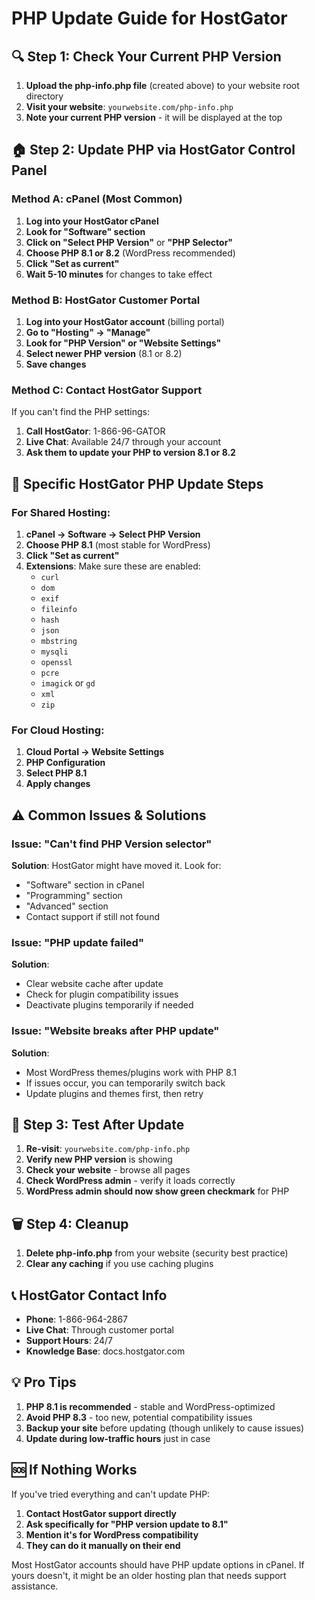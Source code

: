 # PHP Update Guide for HostGator

## 🔍 Step 1: Check Your Current PHP Version

1. **Upload the php-info.php file** (created above) to your website root directory
2. **Visit your website**: `yourwebsite.com/php-info.php`
3. **Note your current PHP version** - it will be displayed at the top

## 🏠 Step 2: Update PHP via HostGator Control Panel

### Method A: cPanel (Most Common)
1. **Log into your HostGator cPanel**
2. **Look for "Software" section**
3. **Click on "Select PHP Version"** or **"PHP Selector"**
4. **Choose PHP 8.1 or 8.2** (WordPress recommended)
5. **Click "Set as current"**
6. **Wait 5-10 minutes** for changes to take effect

### Method B: HostGator Customer Portal
1. **Log into your HostGator account** (billing portal)
2. **Go to "Hosting" → "Manage"**
3. **Look for "PHP Version" or "Website Settings"**
4. **Select newer PHP version** (8.1 or 8.2)
5. **Save changes**

### Method C: Contact HostGator Support
If you can't find the PHP settings:
1. **Call HostGator**: 1-866-96-GATOR
2. **Live Chat**: Available 24/7 through your account
3. **Ask them to update your PHP to version 8.1 or 8.2**

## 🎯 Specific HostGator PHP Update Steps

### For Shared Hosting:
1. **cPanel → Software → Select PHP Version**
2. **Choose PHP 8.1** (most stable for WordPress)
3. **Click "Set as current"**
4. **Extensions**: Make sure these are enabled:
   - `curl`
   - `dom` 
   - `exif`
   - `fileinfo`
   - `hash`
   - `json`
   - `mbstring`
   - `mysqli`
   - `openssl`
   - `pcre`
   - `imagick` or `gd`
   - `xml`
   - `zip`

### For Cloud Hosting:
1. **Cloud Portal → Website Settings**
2. **PHP Configuration**
3. **Select PHP 8.1**
4. **Apply changes**

## ⚠️ Common Issues & Solutions

### Issue: "Can't find PHP Version selector"
**Solution**: HostGator might have moved it. Look for:
- "Software" section in cPanel
- "Programming" section
- "Advanced" section
- Contact support if still not found

### Issue: "PHP update failed"
**Solution**: 
- Clear website cache after update
- Check for plugin compatibility issues
- Deactivate plugins temporarily if needed

### Issue: "Website breaks after PHP update"
**Solution**:
- Most WordPress themes/plugins work with PHP 8.1
- If issues occur, you can temporarily switch back
- Update plugins and themes first, then retry

## 🧪 Step 3: Test After Update

1. **Re-visit**: `yourwebsite.com/php-info.php`
2. **Verify new PHP version** is showing
3. **Check your website** - browse all pages
4. **Check WordPress admin** - verify it loads correctly
5. **WordPress admin should now show green checkmark** for PHP

## 🗑️ Step 4: Cleanup

1. **Delete php-info.php** from your website (security best practice)
2. **Clear any caching** if you use caching plugins

## 📞 HostGator Contact Info

- **Phone**: 1-866-964-2867
- **Live Chat**: Through customer portal
- **Support Hours**: 24/7
- **Knowledge Base**: docs.hostgator.com

## 💡 Pro Tips

1. **PHP 8.1 is recommended** - stable and WordPress-optimized
2. **Avoid PHP 8.3** - too new, potential compatibility issues
3. **Backup your site** before updating (though unlikely to cause issues)
4. **Update during low-traffic hours** just in case

## 🆘 If Nothing Works

If you've tried everything and can't update PHP:
1. **Contact HostGator support directly**
2. **Ask specifically for "PHP version update to 8.1"**
3. **Mention it's for WordPress compatibility**
4. **They can do it manually on their end**

Most HostGator accounts should have PHP update options in cPanel. If yours doesn't, it might be an older hosting plan that needs support assistance.
